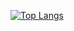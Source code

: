 [![Top Langs](https://github-readme-stats-git-masterrstaa-rickstaa.vercel.app/api/top-langs/?username=Luuchii77)](https://github.com/Luuchii77/github-readme-stats)
